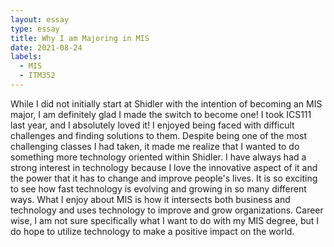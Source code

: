 ```yaml
---
layout: essay
type: essay
title: Why I am Majoring in MIS
date: 2021-08-24
labels:
  - MIS
  - ITM352
---
```


While I did not initially start at Shidler with the intention of becoming an MIS major, I am definitely glad I made the switch to become one! I took ICS111 last year, and I absolutely loved it! I enjoyed being faced with difficult challenges and finding solutions to them. Despite being one of the most challenging classes I had taken, it made me realize that I wanted to do something more technology oriented within Shidler. I have always had a strong interest in technology because I love the innovative aspect of it and the power that it has to change and improve people's lives. It is so exciting to see how fast technology is evolving and growing in so many different ways. What I enjoy about MIS is how it intersects both business and technology and uses technology to improve and grow organizations. Career wise, I am not sure specifically what I want to do with my MIS degree, but I do hope to utilize technology to make a positive impact on the world.   
